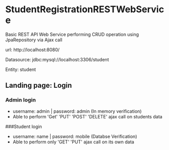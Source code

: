 # StudentRegistrationRESTWebService
Basic REST API Web Service performing CRUD operation using JpaRepository via Ajax call

url: http://localhost:8080/

Datasource: jdbc:mysql://localhost:3306/student

Entity: student

## Landing page: Login
### Admin login

* username: admin | password: admin (In memory verification)
* Able to perform 'Get' 'PUT' 'POST' 'DELETE' ajax call on students data

###Student login
* username: name | password: mobile (Databse Verification)
* Able to perform only 'GET' 'PUT' ajax call on its own data
